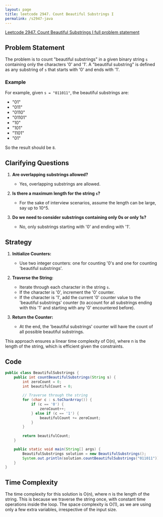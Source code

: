```yaml
---
layout: page
title: leetcode 2947. Count Beautiful Substrings I
permalink: /s2947-java
---
```

[Leetcode 2947. Count Beautiful Substrings I full problem statement](https://algoadvance.github.io/algoadvance/l2947)
## Problem Statement

The problem is to count "beautiful substrings" in a given binary string `s` containing only the characters '0' and '1'. A "beautiful substring" is defined as any substring of `s` that starts with '0' and ends with '1'.

### Example

For example, given `s = "011011"`, the beautiful substrings are:
- "01"
- "011"
- "0110"
- "01101"
- "10"
- "101"
- "1101"
- "01"

So the result should be `8`.

## Clarifying Questions

1. **Are overlapping substrings allowed?**
   - Yes, overlapping substrings are allowed.
   
2. **Is there a maximum length for the string `s`?**
   - For the sake of interview scenarios, assume the length can be large, say up to 10^5.

3. **Do we need to consider substrings containing only 0s or only 1s?**
   - No, only substrings starting with '0' and ending with '1'.

## Strategy

1. **Initialize Counters:**
   - Use two integer counters: one for counting '0's and one for counting 'beautiful substrings'.

2. **Traverse the String:**
   - Iterate through each character in the string `s`.
   - If the character is '0', increment the '0' counter.
   - If the character is '1', add the current '0' counter value to the 'beautiful substrings' counter (to account for all substrings ending with this '1' and starting with any '0' encountered before).

3. **Return the Counter:**
   - At the end, the 'beautiful substrings' counter will have the count of all possible beautiful substrings.

This approach ensures a linear time complexity of O(n), where n is the length of the string, which is efficient given the constraints.

## Code

```java
public class BeautifulSubstrings {
    public int countBeautifulSubstrings(String s) {
        int zeroCount = 0;
        int beautifulCount = 0;
        
        // Traverse through the string
        for (char c : s.toCharArray()) {
            if (c == '0') {
                zeroCount++;
            } else if (c == '1') {
                beautifulCount += zeroCount;
            }
        }
        
        return beautifulCount;
    }

    public static void main(String[] args) {
        BeautifulSubstrings solution = new BeautifulSubstrings();
        System.out.println(solution.countBeautifulSubstrings("011011")); // Output should be 8
    }
}
```

## Time Complexity

The time complexity for this solution is O(n), where n is the length of the string. This is because we traverse the string once, with constant time operations inside the loop. The space complexity is O(1), as we are using only a few extra variables, irrespective of the input size.